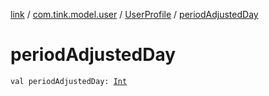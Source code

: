 [link](../../index.md) / [com.tink.model.user](../index.md) / [UserProfile](index.md) / [periodAdjustedDay](./period-adjusted-day.md)

# periodAdjustedDay

`val periodAdjustedDay: `[`Int`](https://kotlinlang.org/api/latest/jvm/stdlib/kotlin/-int/index.html)